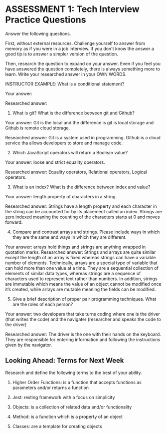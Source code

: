 # ASSESSMENT 1: Tech Interview Practice Questions

Answer the following questions.

First, without external resources. Challenge yourself to answer from memory as if you were in a job interview. If you don't know the answer a good tip is to answer a simpler version of the question.

Then, research the question to expand on your answer. Even if you feel you have answered the question completely, there is always something more to learn. Write your researched answer in your OWN WORDS.

INSTRUCTOR EXAMPLE: What is a conditional statement?

Your answer:

Researched answer:

1. What is git? What is the difference between git and Github?

Your answer: Git is the local and the difference is git is local storage and Github is remote cloud storage.

Researched answer: Git is a system used in programming. Github is a cloud service tha allows developers to store and manage code.

2. Which JavaScript operators will return a Boolean value?

Your answer: loose and strict equality operators.

Researched answer: Equality operators, Relational operators, Logical operators.

3. What is an index? What is the difference between index and value?

Your answer: length property of characters in a string.

Researched answer:  Strings have a length property and each character in the string can be accounted for by its placement called an index. Strings are zero indexed meaning the counting of the characters starts at 0 and moves forward.

4. Compare and contrast arrays and strings. Please include ways in which they are the same and ways in which they are different.

Your answer: arrays hold things and strings are anything wrapped in quotation marks. 
Researched answer: Strings and arrays are quite similar except the length of an array is fixed whereas strings can have a variable number of elements. Technically, arrays are a special type of variable that can hold more than one value at a time. They are a sequential collection of elements of similar data types, whereas strings are a sequence of characters used to represent text rather than numbers. In addition, strings are immutable which means the value of an object cannot be modified once it’s created, while arrays are mutable meaning the fields can be modified.

5. Give a brief description of proper pair programming techniques. What are the roles of each person?

Your answer: two developers that take turns coding where one is the driver (that writes the code) and the navigater (researcher and speaks the code to the driver)

Researched answer: The driver is the one with their hands on the keyboard. They are responsible for entering information and following the instructions given by the navigator. 

## Looking Ahead: Terms for Next Week

Research and define the following terms to the best of your ability.

1. Higher Order Functions: is a function that accepts functions as parameters and/or returns a function

 2. Jest: resting framework with a focus on simplicity

3. Objects: is a collection of related data and/or functionality

4. Method: is a function which is a property of an object

5. Classes: are a template for creating objects
